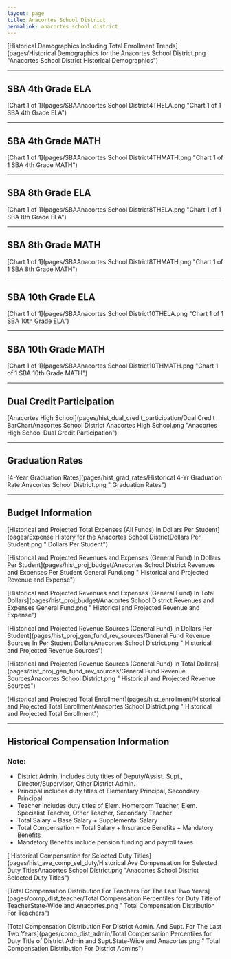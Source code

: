 ```yaml
---
layout: page
title: Anacortes School District
permalink: anacortes school district
---
```



[Historical Demographics Including Total Enrollment Trends](pages/Historical Demographics for the Anacortes School District.png "Anacortes School District Historical Demographics")

___

## SBA 4th Grade ELA

[Chart 1 of 1](pages/SBAAnacortes School District4THELA.png "Chart 1 of 1 SBA 4th Grade ELA")


___

## SBA 4th Grade MATH

[Chart 1 of 1](pages/SBAAnacortes School District4THMATH.png "Chart 1 of 1 SBA 4th Grade MATH")


___

## SBA 8th Grade ELA

[Chart 1 of 1](pages/SBAAnacortes School District8THELA.png "Chart 1 of 1 SBA 8th Grade ELA")


___

## SBA 8th Grade MATH

[Chart 1 of 1](pages/SBAAnacortes School District8THMATH.png "Chart 1 of 1 SBA 8th Grade MATH")


___

## SBA 10th Grade ELA

[Chart 1 of 1](pages/SBAAnacortes School District10THELA.png "Chart 1 of 1 SBA 10th Grade ELA")


___

## SBA 10th Grade MATH

[Chart 1 of 1](pages/SBAAnacortes School District10THMATH.png "Chart 1 of 1 SBA 10th Grade MATH")


___

## Dual Credit Participation

[Anacortes High School](pages/hist_dual_credit_participation/Dual Credit BarChartAnacortes School District Anacortes High School.png "Anacortes High School Dual Credit Participation")


___

## Graduation Rates

[4-Year Graduation Rates](pages/hist_grad_rates/Historical 4-Yr Graduation Rate Anacortes School District.png " Graduation Rates")


___

## Budget Information

[Historical and Projected Total Expenses (All Funds) In Dollars Per Student](pages/Expense History for the Anacortes School DistrictDollars Per Student.png " Dollars Per Student")

[Historical and Projected Revenues and Expenses (General Fund) In Dollars Per Student](pages/hist_proj_budget/Anacortes School District Revenues and Expenses Per Student General Fund.png " Historical and Projected Revenue and Expense")

[Historical and Projected Revenues and Expenses (General Fund) In Total Dollars](pages/hist_proj_budget/Anacortes School District Revenues and Expenses General Fund.png " Historical and Projected Revenue and Expense")

[Historical and Projected Revenue Sources (General Fund) In Dollars Per Student](pages/hist_proj_gen_fund_rev_sources/General Fund Revenue Sources In Per Student DollarsAnacortes School District.png " Historical and Projected Revenue Sources")

[Historical and Projected Revenue Sources (General Fund) In Total Dollars](pages/hist_proj_gen_fund_rev_sources/General Fund Revenue SourcesAnacortes School District.png " Historical and Projected Revenue Sources")

[Historical and Projected Total Enrollment](pages/hist_enrollment/Historical and Projected Total EnrollmentAnacortes School District.png " Historical and Projected Total Enrollment")


___

## Historical Compensation Information
### Note:
- District Admin. includes duty titles of Deputy/Assist. Supt., Director/Supervisor, Other District Admin.
- Principal includes duty titles of Elementary Principal, Secondary Principal
- Teacher includes duty titles of Elem. Homeroom Teacher, Elem. Specialist Teacher, Other Teacher, Secondary Teacher
- Total Salary = Base Salary + Supplemental Salary
- Total Compensation = Total Salary + Insurance Benefits + Mandatory Benefits
- Mandatory Benefits include pension funding and payroll taxes

[ Historical Compensation for Selected Duty Titles](pages/hist_ave_comp_sel_duty/Historical Ave Compensation for Selected Duty TitlesAnacortes School District.png "Anacortes School District Selected Duty Titles")

[Total Compensation Distribution For Teachers For The Last Two Years](pages/comp_dist_teacher/Total Compensation Percentiles for Duty Title of TeacherState-Wide and Anacortes.png " Total Compensation Distribution For Teachers")

[Total Compensation Distribution For District Admin. And Supt. For The Last Two Years](pages/comp_dist_admin/Total Compensation Percentiles for Duty Title of District Admin and Supt.State-Wide and Anacortes.png " Total Compensation Distribution For District Admins")

